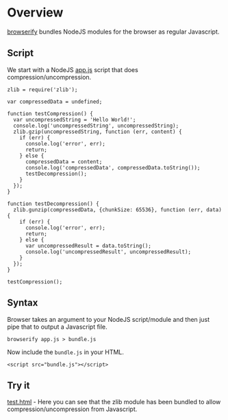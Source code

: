 # Overview

[browserify](http://browserify.org/) bundles NodeJS modules for the browser as regular Javascript.

## Script

We start with a NodeJS [app.js](app.js) script that does compression/uncompression.

```
zlib = require('zlib');

var compressedData = undefined;

function testCompression() {
  var uncompressedString = 'Hello World!';
  console.log('uncompressedString', uncompressedString);
  zlib.gzip(uncompressedString, function (err, content) {
    if (err) {
      console.log('error', err);
      return;
    } else {
      compressedData = content;
      console.log('compressedData', compressedData.toString());
      testDecompression();
    }
  });
}

function testDecompression() {
  zlib.gunzip(compressedData, {chunkSize: 65536}, function (err, data) {
    if (err) {
      console.log('error', err);
      return;
    } else {
      var uncompressedResult = data.toString();
      console.log('uncompressedResult', uncompressedResult);
    }
  });
}

testCompression();
```

## Syntax

Browser takes an argument to your NodeJS script/module and then just pipe that to output a Javascript file.

```
browserify app.js > bundle.js
```

Now include the `bundle.js` in your HTML.

```
<script src="bundle.js"></script>
```

## Try it

[test.html](https://htmlpreview.github.io/?https://github.com/tgraupmann/browserify_zlib/blob/master/test.html) - Here you can see that the zlib module has been bundled to allow compression/uncompression from Javascript.
